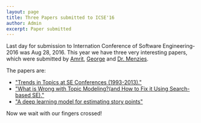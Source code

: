 ```yaml
---
layout: page
title: Three Papers submitted to ICSE'16
author: Admin
excerpt: Paper submitted 
---
```


Last day for submission to Internation Conference of Software Engineering-2016 was Aug 28, 2016. 
This year we have three very interesting papers, which were submitted by [Amrit](http://ai4se.net/people/2014/05/17/Amritanshu-Agrawal/), [George](http://ai4se.net/people/2014/05/18/George-Mathew/) and [Dr. Menzies](http://ai4se.net/people/2014/10/06/Tim-Menzies/). 

The papers are:

+ ["Trends in Topics at SE Conferences (1993-2013)."](https://arxiv.org/abs/1608.08100)
+ ["What is Wrong with Topic Modeling?(and How to Fix it Using Search-based SE)."](https://arxiv.org/abs/1608.08176)
+ ["A deep learning model for estimating story points"](http://arxiv.org/abs/1609.00489)

Now we wait with our fingers crossed!
